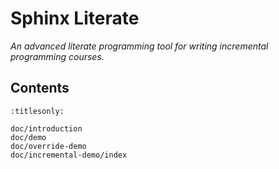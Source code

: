 Sphinx Literate
===============

*An advanced literate programming tool for writing incremental programming courses.*

Contents
--------

```{toctree}
:titlesonly:

doc/introduction
doc/demo
doc/override-demo
doc/incremental-demo/index
```
